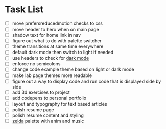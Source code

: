 # Task List
- [ ] move prefersreducedmotion checks to css
- [ ] move header to hero when on main page
- [ ] shadow text for home link in nav
- [ ] figure out what to do with palette switcher
- [ ] theme transitions at same time everywhere
- [ ] default dark mode then switch to light if needed
- [ ] use headers to check for [dark mode](https://web.dev/user-preference-media-features-headers/)
- [ ] enforce no semicolons
- [ ] change code example theme based on light or dark mode
- [ ] make lab page themes more readable
- [ ] figure out a way to display code and run code that is displayed side by side
- [ ] add 3d exercises to project 
- [ ] add codepens to personal portfolio
- [ ] layout and typography for text based articles
- [ ] polish resume page
- [ ] polish resume content and styling
- [ ] [zelda](https://youtu.be/bGmr-zHDFfU) palette with anim and music 